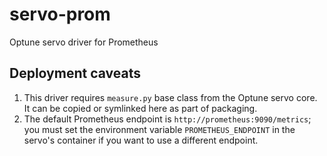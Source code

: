 # servo-prom
Optune servo driver for Prometheus

## Deployment caveats
1. This driver requires `measure.py` base class from the Optune servo core.  It
   can be copied or symlinked here as part of packaging.
2. The default Prometheus endpoint is `http://prometheus:9090/metrics`; you must
   set the environment variable `PROMETHEUS_ENDPOINT` in the servo's container
   if you want to use a different endpoint.
